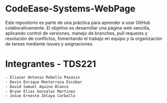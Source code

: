 # CodeEase-Systems-WebPage
Este repositorio es parte de una práctica para aprender a usar GitHub colaborativamente. El objetivo es desarrollar una página web sencilla, aplicando control de versiones, manejo de branches, pull requests y resolución de conflictos, fomentando el trabajo en equipo y la organización de tareas mediante issues y asignaciones.

# Integrantes - TDS221
```bash
- Eliazar Antonio Rebollo Pasasin
- Devin Enrique Monterroza Escobar
- David Samuel Aquino Blanco
- Bryan Elias Gonzalez Martinez
- Josue Ernesto Zelaya Carballo
```
